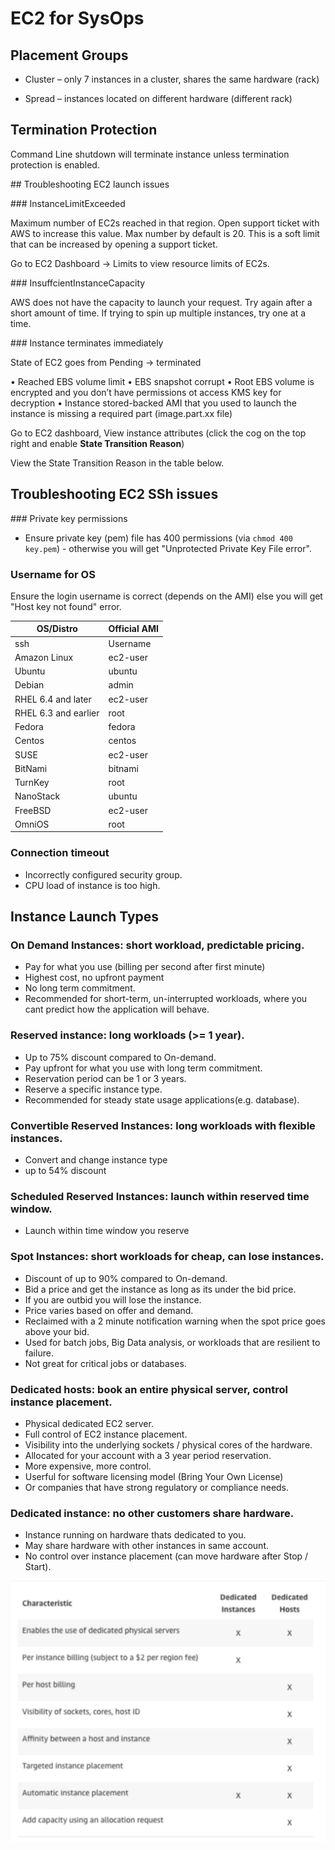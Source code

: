 # EC2 for SysOps


## Placement Groups

* Cluster – only 7 instances in a cluster, shares the same hardware (rack)

* Spread – instances located on different hardware (different rack)

## Termination Protection

Command Line shutdown will terminate instance unless termination protection is enabled.

## Troubleshooting EC2 launch issues

### InstanceLimitExceeded

Maximum number of EC2s reached in that region. Open support ticket with AWS to increase this value. Max number by default is 20. This is a soft limit that can be increased by opening a support ticket.

Go to EC2 Dashboard -> Limits to view resource limits of EC2s.

### InsuffcientInstanceCapacity

AWS does not have the capacity to launch your request. Try again after a short amount of time. If trying to spin up multiple instances, try one at a time.

### Instance terminates immediately

State of EC2 goes from Pending -> terminated

•	Reached EBS volume limit
•	EBS snapshot corrupt
•	Root EBS volume is encrypted and you don’t have permissions ot access KMS key for decryption
•	Instance stored-backed AMI that you used to launch the instance is missing a required part (image.part.xx file)

Go to EC2 dashboard, View instance attributes (click the cog on the top right and enable **State Transition Reason**)

View the State Transition Reason in the table below.

## Troubleshooting EC2 SSh issues

### Private key permissions

* Ensure private key (pem) file has 400 permissions (via `chmod 400 key.pem`) - otherwise you will get "Unprotected Private Key File error".

### Username for OS

Ensure the login username is correct (depends on the AMI) else you will get "Host key not found" error.

| OS/Distro            | Official AMI |
| -------------------- | ------------ |
| ssh                  | Username     |
| Amazon Linux         | ec2-user     |
| Ubuntu               | ubuntu       |
| Debian               | admin        |
| RHEL 6.4 and later   | ec2-user     |
| RHEL 6.3 and earlier | root         |
| Fedora               | fedora       |
| Centos               | centos       |
| SUSE                 | ec2-user     |
| BitNami              | bitnami      |
| TurnKey              | root         |
| NanoStack            | ubuntu       |
| FreeBSD              | ec2-user     |
| OmniOS               | root         |

### Connection timeout

* Incorrectly configured security group.
* CPU load of instance is too high.

## Instance Launch Types

### On Demand Instances: short workload, predictable pricing.

* Pay for what you use (billing per second after first minute)
* Highest cost, no upfront payment
* No long term commitment.
* Recommended for short-term, un-interrupted workloads, where you cant predict how the application will behave.

### Reserved instance: long workloads (>= 1 year).

* Up to 75% discount compared to On-demand.
* Pay upfront for what you use with long term commitment.
* Reservation period can be 1 or 3 years.
* Reserve a specific instance type.
* Recommended for steady state usage applications(e.g. database).


### Convertible Reserved Instances: long workloads with flexible instances.

* Convert and change instance type
* up to 54% discount


### Scheduled Reserved Instances: launch within reserved time window.

* Launch within time window you reserve

### Spot Instances: short workloads for cheap, can lose instances.

* Discount of up to 90% compared to On-demand.
* Bid a price and get the instance as long as its under the bid price.
* If you are outbid you will lose the instance.
* Price varies based on offer and demand.
* Reclaimed with a 2 minute notification warning when the spot price goes above your bid.
* Used for batch jobs, Big Data analysis, or workloads that are resilient to failure.
* Not great for critical jobs or databases.

### Dedicated hosts: book an entire physical server, control instance placement.

* Physical dedicated EC2 server.
* Full control of EC2 instance placement.
* Visibility into the underlying sockets / physical cores of the hardware.
* Allocated for your account with a 3 year period reservation.
* More expensive, more control.
* Userful for software licensing model (Bring Your Own License)
* Or companies that have strong regulatory or compliance needs.

### Dedicated instance: no other customers share hardware.

* Instance running on hardware thats dedicated to you.
* May share hardware with other instances in same account.
* No control over instance placement (can move hardware after Stop / Start).
  
![](images/dedicated-instances-vs-hosts.png)